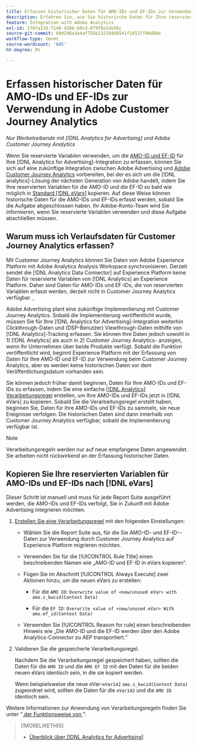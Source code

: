 ```yaml
---
title: Erfassen historischer Daten für AMO-IDs und EF-IDs zur Verwendung in Adobe Customer Journey Analytics
description: Erfahren Sie, wie Sie historische Daten für Ihre reservierten Variablen in Adobe Analytics zur zukünftigen Verwendung in Adobe Customer Journey Analytics erfassen
feature: Integration with Adobe Analytics
exl-id: 1f8fa139-f146-426b-b0c4-079f8e2de56c
source-git-commit: 60d296a3a4af756b232184d6541f1d137f06d89e
workflow-type: tm+mt
source-wordcount: '605'
ht-degree: 0%

---
```


# Erfassen historischer Daten für AMO-IDs und EF-IDs zur Verwendung in Adobe Customer Journey Analytics

*Nur Werbetreibende mit [!DNL Analytics for Advertising] und Adobe Customer Journey Analytics*

Wenn Sie reservierte Variablen verwenden, um die [AMO-ID und EF-ID](ids.md) für Ihre [!DNL Analytics for Advertising]-Integration zu erfassen, können Sie sich auf eine zukünftige Integration zwischen Adobe Advertising und [Adobe Customer Journey Analytics](https://experienceleague.adobe.com/en/docs/analytics-platform/using/cja-overview/cja-overview) vorbereiten, bei der es sich um die [!DNL analytics]-Lösung der nächsten Generation von Adobe handelt, indem Sie Ihre reservierten Variablen für die AMO-ID und die EF-ID so bald wie möglich in [Standard [!DNL eVars]](https://experienceleague.adobe.com/en/docs/analytics/components/dimensions/evar) kopieren. Auf diese Weise können historische Daten für die AMO-IDs und EF-IDs erfasst werden, sobald Sie die Aufgabe abgeschlossen haben. Ihr Adobe-Konto-Team wird Sie informieren, wenn Sie reservierte Variablen verwenden und diese Aufgabe abschließen müssen.

<!-- You can also do the same for any other reserved variables you use for your [!DNL Analytics for Advertising] implementation. -->

<!-- This will allow Adobe Experience Platform, which supplies data to Customer Journey Analytics, to begin collecting historical data for your [!DNL rVars] as soon as you complete the task. -->

## Warum muss ich Verlaufsdaten für Customer Journey Analytics erfassen?

Mit Customer Journey Analytics können Sie Daten von Adobe Experience Platform mit Adobe Analytics Analysis Workspace synchronisieren. Derzeit sendet die [!DNL Analytics Data Connector] auf Experience Platform keine Daten für reservierte Variablen von [!DNL Analytics] an Experience Platform. Daher sind Daten für AMO-IDs und EF-IDs, die von reservierten Variablen erfasst werden, derzeit nicht in Customer Journey Analytics verfügbar. <!-- Instead, XXXXXXXXXX what exactly? -->,<!-- Does the Analytics for Advertising implementation use the Analytics Data Connector in particular (why would it use anything?), and we're planning to implement the Web SDK to do it instead in the future? -->

Adobe Advertising plant eine zukünftige Implementierung mit Customer Journey Analytics. Sobald die Implementierung veröffentlicht wurde, müssen Sie für Ihre [!DNL Analytics for Advertising]-Integration weiterhin Clickthrough-Daten und (DSP-Benutzer) Viewthrough-Daten mithilfe von [!DNL Analytics]-Tracking erfassen. Sie können Ihre Daten jedoch sowohl in 1\) [!DNL Analytics] <!-- (Analysis Workspace using data from [!DNL Analytics]) --> als auch in 2\) Customer Journey Analytics-<!-- (Analysis Workspace using data from Experience Platform)--> anzeigen, wenn Ihr Unternehmen über beide Produkte verfügt. Sobald die Funktion veröffentlicht wird, beginnt Experience Platform mit der Erfassung von Daten für Ihre AMO-ID und EF-ID zur Verwendung beim Customer Journey Analytics, aber es werden keine historischen Daten vor dem Veröffentlichungsdatum vorhanden sein.

Sie können jedoch <!-- [!DNL rVars] --> früher damit beginnen, Daten für Ihre AMO-IDs und EF-IDs zu erfassen, indem Sie eine einfache [[!DNL Analytics] Verarbeitungsregel](https://experienceleague.adobe.com/en/docs/analytics/admin/admin-tools/manage-report-suites/edit-report-suite/report-suite-general/c-processing-rules/processing-rules) erstellen, um Ihre AMO-IDs und EF-IDs <!-- [!DNL rVars] --> jetzt in [!DNL eVars] zu kopieren. Sobald Sie die Verarbeitungsregel erstellt haben, beginnen Sie, Daten für Ihre AMO-IDs und EF-IDs zu sammeln, <!-- [!DNL rVars] --> sie neue Ereignisse verfolgen. Die historischen Daten sind dann innerhalb von Customer Journey Analytics verfügbar, sobald die Implementierung verfügbar ist.

>[!NOTE]
>
>Verarbeitungsregeln werden nur auf neue empfangene Daten angewendet. Sie arbeiten nicht rückwirkend an der Erfassung historischer Daten.

## Kopieren Sie Ihre reservierten Variablen für AMO-IDs und EF-IDs nach [!DNL eVars]

Dieser Schritt ist manuell und muss für jede Report Suite ausgeführt werden, die AMO-IDs und EF-IDs verfolgt, <!-- [!DNL rVars] --> Sie in Zukunft mit Adobe Advertising integrieren möchten.

1. [Erstellen Sie eine Verarbeitungsregel](https://experienceleague.adobe.com/en/docs/analytics/admin/admin-tools/manage-report-suites/edit-report-suite/report-suite-general/c-processing-rules/c-processing-rules-configuration/t-processing-rules) mit den folgenden Einstellungen:

   * Wählen Sie die Report Suite aus, für die Sie AMO-ID- und EF-ID-<!-- [!DNL rVar] -->-Daten zur Verwendung durch Customer Journey Analytics auf Experience Platform migrieren möchten.

   * Verwenden Sie für die [!UICONTROL Rule Title] einen beschreibenden Namen wie „AMO-ID und EF-ID in eVars kopieren“.

   * Fügen Sie im Abschnitt [!UICONTROL Always Execute] zwei Aktionen hinzu, um die neuen eVars zu erstellen:

      * Für die `AMO ID`: ```Overwrite value of <new/unused eVar> with amo.s_kwcid(Context Data)```

      * Für die `EF ID`: ```Overwrite value of <new/unused eVar> With amo.ef_id(Context Data)```

   * Verwenden Sie [!UICONTROL Reason for rule] einen beschreibenden Hinweis wie „Die AMO-ID und die EF-ID werden über den Adobe Analytics-Connector zu AEP transportiert.“

1. Validieren Sie die gespeicherte Verarbeitungsregel.

   Nachdem Sie die Verarbeitungsregel gespeichert haben, sollten die Daten für die `AMO ID` und die `AMO EF ID` <!-- the existing reserved variables --> mit den Daten für die beiden neuen eVars identisch sein, in die sie kopiert werden.

   Wenn beispielsweise die neue eVar-`eVar142` `amo.s_kwcid(Context Data)` zugeordnet wird, sollten die Daten für die `eVar142` und die `AMO ID` identisch sein.

Weitere Informationen zur Anwendung von Verarbeitungsregeln finden Sie unter &quot;[ der Funktionsweise von ](https://experienceleague.adobe.com/en/docs/analytics/admin/admin-tools/manage-report-suites/edit-report-suite/report-suite-general/c-processing-rules/c-processing-rules-configuration/processing-rules-about)&quot;.

>[!MORELIKETHIS]
>
>* [Überblick über [!DNL Analytics for Advertising]](overview.md)

